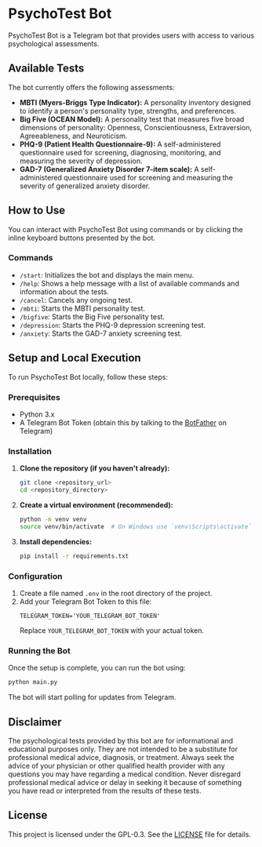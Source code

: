 # PsychoTest Bot

PsychoTest Bot is a Telegram bot that provides users with access to various psychological assessments.

## Available Tests

The bot currently offers the following assessments:

*   **MBTI (Myers-Briggs Type Indicator):** A personality inventory designed to identify a person's personality type, strengths, and preferences.
*   **Big Five (OCEAN Model):** A personality test that measures five broad dimensions of personality: Openness, Conscientiousness, Extraversion, Agreeableness, and Neuroticism.
*   **PHQ-9 (Patient Health Questionnaire-9):** A self-administered questionnaire used for screening, diagnosing, monitoring, and measuring the severity of depression.
*   **GAD-7 (Generalized Anxiety Disorder 7-item scale):** A self-administered questionnaire used for screening and measuring the severity of generalized anxiety disorder.

## How to Use

You can interact with PsychoTest Bot using commands or by clicking the inline keyboard buttons presented by the bot.

### Commands

*   `/start`: Initializes the bot and displays the main menu.
*   `/help`: Shows a help message with a list of available commands and information about the tests.
*   `/cancel`: Cancels any ongoing test.
*   `/mbti`: Starts the MBTI personality test.
*   `/bigfive`: Starts the Big Five personality test.
*   `/depression`: Starts the PHQ-9 depression screening test.
*   `/anxiety`: Starts the GAD-7 anxiety screening test.

## Setup and Local Execution

To run PsychoTest Bot locally, follow these steps:

### Prerequisites

*   Python 3.x
*   A Telegram Bot Token (obtain this by talking to the [BotFather](https://t.me/botfather) on Telegram)

### Installation

1.  **Clone the repository (if you haven't already):**
    ```bash
    git clone <repository_url>
    cd <repository_directory>
    ```
2.  **Create a virtual environment (recommended):**
    ```bash
    python -m venv venv
    source venv/bin/activate  # On Windows use `venv\Scripts\activate`
    ```
3.  **Install dependencies:**
    ```bash
    pip install -r requirements.txt
    ```

### Configuration

1.  Create a file named `.env` in the root directory of the project.
2.  Add your Telegram Bot Token to this file:
    ```env
    TELEGRAM_TOKEN='YOUR_TELEGRAM_BOT_TOKEN'
    ```
    Replace `YOUR_TELEGRAM_BOT_TOKEN` with your actual token.

### Running the Bot

Once the setup is complete, you can run the bot using:

```bash
python main.py
```

The bot will start polling for updates from Telegram.

## Disclaimer

The psychological tests provided by this bot are for informational and educational purposes only. They are not intended to be a substitute for professional medical advice, diagnosis, or treatment. Always seek the advice of your physician or other qualified health provider with any questions you may have regarding a medical condition. Never disregard professional medical advice or delay in seeking it because of something you have read or interpreted from the results of these tests.

## License

This project is licensed under the GPL-0.3. See the [LICENSE](LICENSE) file for details.
